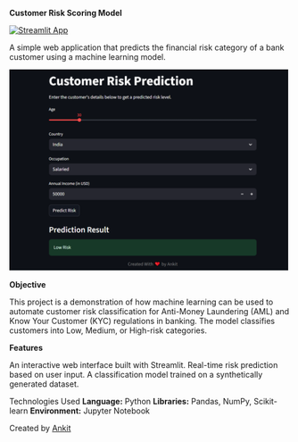 **Customer Risk Scoring Model**

[![Streamlit App](https://static.streamlit.io/badges/streamlit_badge_black_white.svg)](https://risk-scoring-model.streamlit.app/)

A simple web application that predicts the financial risk category of a bank customer using a machine learning model.

<img src="https://github.com/AnkitXV/risk-scoring-model/blob/main/riskmodel.png?raw=true" alt="Customer Risk Scoring Model" width="500"/>

**Objective**

This project is a demonstration of how machine learning can be used to automate customer risk classification for Anti-Money Laundering (AML) and Know Your Customer (KYC) regulations in banking. The model classifies customers into Low, Medium, or High-risk categories.

 **Features**

 An interactive web interface built with Streamlit.
 Real-time risk prediction based on user input.
 A classification model trained on a synthetically generated dataset.

Technologies Used **Language:** Python
**Libraries:** Pandas, NumPy, Scikit-learn **Environment:** Jupyter Notebook

Created by [Ankit](https://www.linkedin.com/in/izankit/)

